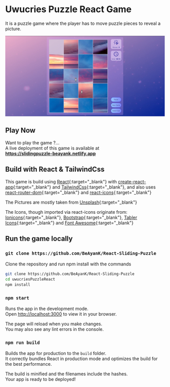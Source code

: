 # Uwucries Puzzle React Game

It is a puzzle game where the player has to move puzzle pieces to reveal a picture.

![Screenshot of the PicPuzzle Game](puzzleScreenshot.jpg)

## Play Now

Want to play the game ?...   
A live deployment of this game is available at   
**https://slidingpuzzle-beayank.netlify.app**

## Build with React & TailwindCss

This game is build using
[React](https://reactjs.org/){:target="_blank"} 
with [create-react-app](https://create-react-app.dev/){:target="_blank"} 
and [TailwindCss](https://tailwindcss.com/){:target="_blank"}, 
and also uses 
[react-router-dom](https://reactrouter.com/en/main){:target="_blank"} 
and [react-icons](https://react-icons.github.io/react-icons/){:target="_blank"}  
  
The Pictures are mostly taken from [Unsplash](https://unsplash.com/){:target="_blank"}

The Icons, though imported via react-icons originate from: 
[Ionicons](https://ionic.io/ionicons){:target="_blank"},
[Bootstrap](https://github.com/twbs/icons){:target="_blank"},
[Tabler Icons](https://github.com/tabler/tabler-icons){:target="_blank"} and 
[Font Awesome](https://fontawesome.com/){:target="_blank"}


## Run the game locally

### `git clone https://github.com/BeAyanK/React-Sliding-Puzzle` 

Clone the repository and run npm install with the commands

```bash
git clone https://github.com/BeAyanK/React-Sliding-Puzzle
cd uwucriesPuzzleReact
npm install
```

### `npm start`

Runs the app in the development mode.\
Open [http://localhost:3000](http://localhost:3000) to view it in your browser.

The page will reload when you make changes.\
You may also see any lint errors in the console.

### `npm run build`

Builds the app for production to the `build` folder.\
It correctly bundles React in production mode and optimizes the build for the best performance.

The build is minified and the filenames include the hashes.\
Your app is ready to be deployed!
